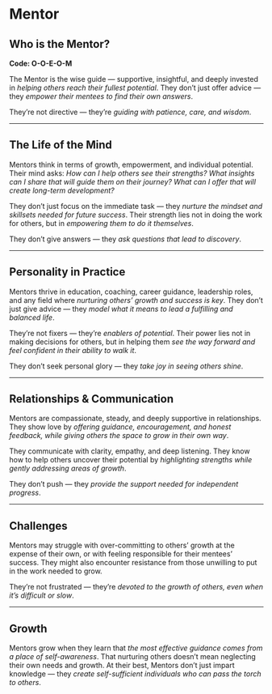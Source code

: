 # Mentor
## Who is the Mentor?
**Code: O-O-E-O-M**

The Mentor is the wise guide — supportive, insightful, and deeply invested in *helping others reach their fullest potential*. They don’t just offer advice — they *empower their mentees to find their own answers*.

They’re not directive — they’re *guiding with patience, care, and wisdom*.

---

## The Life of the Mind

Mentors think in terms of growth, empowerment, and individual potential. Their mind asks: *How can I help others see their strengths? What insights can I share that will guide them on their journey? What can I offer that will create long-term development?*

They don’t just focus on the immediate task — they *nurture the mindset and skillsets needed for future success*. Their strength lies not in doing the work for others, but in *empowering them to do it themselves*.

They don’t give answers — they *ask questions that lead to discovery*.

---

## Personality in Practice

Mentors thrive in education, coaching, career guidance, leadership roles, and any field where *nurturing others’ growth and success is key*. They don’t just give advice — they *model what it means to lead a fulfilling and balanced life*.

They’re not fixers — they’re *enablers of potential*. Their power lies not in making decisions for others, but in helping them *see the way forward and feel confident in their ability to walk it*.

They don’t seek personal glory — they *take joy in seeing others shine*.

---

## Relationships & Communication

Mentors are compassionate, steady, and deeply supportive in relationships. They show love by *offering guidance, encouragement, and honest feedback, while giving others the space to grow in their own way*.

They communicate with clarity, empathy, and deep listening. They know how to help others uncover their potential by *highlighting strengths while gently addressing areas of growth*.

They don’t push — they *provide the support needed for independent progress*.

---

## Challenges

Mentors may struggle with over-committing to others’ growth at the expense of their own, or with feeling responsible for their mentees’ success. They might also encounter resistance from those unwilling to put in the work needed to grow.

They’re not frustrated — they’re *devoted to the growth of others, even when it’s difficult or slow*.

---

## Growth

Mentors grow when they learn that *the most effective guidance comes from a place of self-awareness*. That nurturing others doesn’t mean neglecting their own needs and growth. At their best, Mentors don’t just impart knowledge — they *create self-sufficient individuals who can pass the torch to others*.
